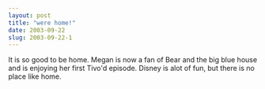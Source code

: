 ```yaml
---
layout: post
title: "were home!"
date: 2003-09-22
slug: 2003-09-22-1
---
```


It is so good to be home.  Megan is now a fan of Bear and the big blue house and is enjoying her first Tivo&apos;d episode.  Disney is alot of fun, but there is no place like home.


